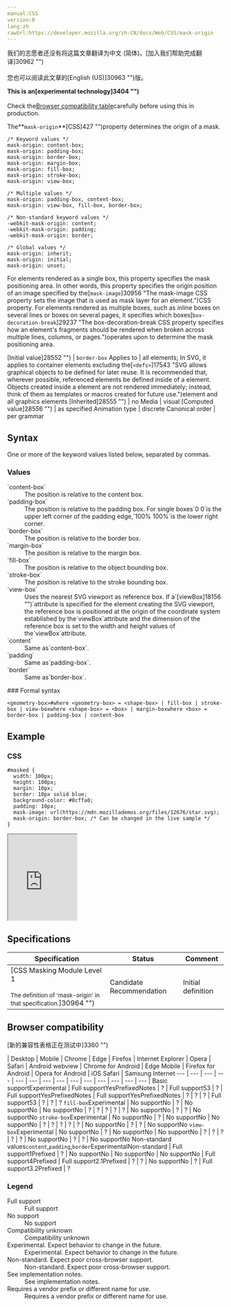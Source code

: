 ```yaml
---
manual:CSS
version:0
lang:zh
rawUrl:https://developer.mozilla.org/zh-CN/docs/Web/CSS/mask-origin
---
```




<bdi>我们的志愿者还没有将这篇文章翻译为<bdi>中文 (简体)</bdi>。[加入我们帮助完成翻译]30962 "")<br></br>您也可以阅读此文章的[English (US)]30963 "")版。</bdi>






**This is an[experimental technology]3404 "")**<br></br>Check the[Browser compatibility table](%28051#Browser_compatibility "")carefully before using this in production.





The**`mask-origin`**[CSS]427 "")property determines the origin of a mask.


```
/* Keyword values */
mask-origin: content-box;
mask-origin: padding-box;
mask-origin: border-box;
mask-origin: margin-box;
mask-origin: fill-box;
mask-origin: stroke-box;
mask-origin: view-box;

/* Multiple values */
mask-origin: padding-box, content-box;
mask-origin: view-box, fill-box, border-box;

/* Non-standard keyword values */
-webkit-mask-origin: content;
-webkit-mask-origin: padding;
-webkit-mask-origin: border;

/* Global values */
mask-origin: inherit;
mask-origin: initial;
mask-origin: unset;
```


For elements rendered as a single box, this property specifies the mask positioning area. In other words, this property specifies the origin position of an image specified by the[`mask-image`]30956 "The mask-image CSS property sets the image that is used as mask layer for an element.")CSS property. For elements rendered as multiple boxes, such as inline boxes on several lines or boxes on several pages, it specifies which boxes[`box-decoration-break`]29237 "The box-decoration-break CSS property specifies how an element's fragments should be rendered when broken across multiple lines, columns, or pages.")operates upon to determine the mask positioning area.


[Initial value]28552 "") | `border-box` 
Applies to | all elements; In SVG, it applies to container elements excluding the[`<defs>`]17543 "SVG allows graphical objects to be defined for later reuse. It is recommended that, wherever possible, referenced elements be defined inside of a <defs> element. Objects created inside a <defs> element are not rendered immediately; instead, think of them as templates or macros created for future use.")element and all graphics elements 
[Inherited]28555 "") | no 
Media | visual 
[Computed value]28556 "") | as specified 
Animation type | discrete 
Canonical order | per grammar 


## Syntax<a name="Syntax"></a>


One or more of the keyword values listed below, separated by commas.


### Values<a name="Values"></a>
<dl><dt id=''>`content-box`</dt><dd>The position is relative to the content box.</dd><dt id=''>`padding-box`</dt><dd>The position is relative to the padding box. For single boxes`0 0`is the upper left corner of the padding edge,`100% 100%`is the lower right corner.</dd><dt id=''>`border-box`</dt><dd>The position is relative to the border box.</dd><dt id=''>`margin-box`</dt><dd>The position is relative to the margin box.</dd><dt id=''>`fill-box`</dt><dd>The position is relative to the object bounding box.</dd><dt id=''>`stroke-box`</dt><dd>The position is relative to the stroke bounding box.</dd><dt id=''>`view-box`</dt><dd>Uses the nearest SVG viewport as reference box. If a`[viewBox]18156 "")`attribute is specified for the element creating the SVG viewport, the reference box is positioned at the origin of the coordinate system established by the`viewBox`attribute and the dimension of the reference box is set to the width and height values of the`viewBox`attribute.</dd><dt id=''>`content`<i></i></dt><dd>Same as`content-box`.</dd><dt id=''>`padding`<i></i></dt><dd>Same as`padding-box`.</dd><dt id=''>`border`<i></i></dt><dd>Same as`border-box`.</dd></dl>
### Formal syntax<a name="Formal_syntax"></a>

```
<geometry-box>#where <geometry-box> = <shape-box> | fill-box | stroke-box | view-boxwhere <shape-box> = <box> | margin-boxwhere <box> = border-box | padding-box | content-box
```

## Example<a name="Example"></a>

### CSS<a name="CSS"></a>

```
#masked {
  width: 100px;
  height: 100px;
  margin: 10px;
  border: 10px solid blue;
  background-color: #8cffa0;
  padding: 10px;
  mask-image: url(https://mdn.mozillademos.org/files/12676/star.svg);
  mask-origin: border-box; /* Can be changed in the live sample */
} 

```


<iframe src='https://mdn.mozillademos.org/en-US/docs/Web/CSS/mask-origin$samples/Example?revision=1331128' width='160' height='200'></iframe>



## Specifications<a name="Specifications"></a>

Specification | Status | Comment 
 ---  |  ---  |  ---  | 
[CSS Masking Module Level 1<br></br><small>The definition of &#39;mask-origin&#39; in that specification.</small>]30964 "") | Candidate Recommendation | Initial definition 


## Browser compatibility<a name="Browser_compatibility"></a>




[新的兼容性表格正在测试中<i></i>]3360 "")

 | <abbr>Desktop<i></i></abbr> | <abbr>Mobile<i></i></abbr> 
 | <abbr>Chrome<i></i></abbr> | <abbr>Edge<i></i></abbr> | <abbr>Firefox<i></i></abbr> | <abbr>Internet Explorer<i></i></abbr> | <abbr>Opera<i></i></abbr> | <abbr>Safari<i></i></abbr> | <abbr>Android webview<i></i></abbr> | <abbr>Chrome for Android<i></i></abbr> | <abbr>Edge Mobile<i></i></abbr> | <abbr>Firefox for Android<i></i></abbr> | <abbr>Opera for Android<i></i></abbr> | <abbr>iOS Safari<i></i></abbr> | <abbr>Samsung Internet<i></i></abbr> 
 ---  |  ---  |  ---  |  ---  |  ---  |  ---  |  ---  |  ---  |  ---  |  ---  |  ---  |  ---  |  ---  |  ---  | 
Basic support<abbr>Experimental<i></i></abbr> | <abbr>Full support</abbr>Yes<abbr>Prefixed<i></i></abbr><abbr>Notes<i></i></abbr> | <abbr>?</abbr> | <abbr>Full support</abbr>53 | <abbr>?</abbr> | <abbr>Full support</abbr>Yes<abbr>Prefixed<i></i></abbr><abbr>Notes<i></i></abbr> | <abbr>Full support</abbr>Yes<abbr>Prefixed<i></i></abbr><abbr>Notes<i></i></abbr> | <abbr>?</abbr> | <abbr>?</abbr> | <abbr>?</abbr> | <abbr>Full support</abbr>53 | <abbr>?</abbr> | <abbr>?</abbr> | <abbr>?</abbr> 
`fill-box`<abbr>Experimental<i></i></abbr> | <abbr>No support</abbr>No | <abbr>?</abbr> | <abbr>No support</abbr>No | <abbr>No support</abbr>No | <abbr>?</abbr> | <abbr>?</abbr> | <abbr>?</abbr> | <abbr>?</abbr> | <abbr>?</abbr> | <abbr>No support</abbr>No | <abbr>?</abbr> | <abbr>?</abbr> | <abbr>No support</abbr>No 
`stroke-box`<abbr>Experimental<i></i></abbr> | <abbr>No support</abbr>No | <abbr>?</abbr> | <abbr>No support</abbr>No | <abbr>No support</abbr>No | <abbr>?</abbr> | <abbr>?</abbr> | <abbr>?</abbr> | <abbr>?</abbr> | <abbr>?</abbr> | <abbr>No support</abbr>No | <abbr>?</abbr> | <abbr>?</abbr> | <abbr>No support</abbr>No 
`view-box`<abbr>Experimental<i></i></abbr> | <abbr>No support</abbr>No | <abbr>?</abbr> | <abbr>No support</abbr>No | <abbr>No support</abbr>No | <abbr>?</abbr> | <abbr>?</abbr> | <abbr>?</abbr> | <abbr>?</abbr> | <abbr>?</abbr> | <abbr>No support</abbr>No | <abbr>?</abbr> | <abbr>?</abbr> | <abbr>No support</abbr>No 
Non-standard values`content`,`padding`,`border`<abbr>Experimental<i></i></abbr><abbr>Non-standard<i></i></abbr> | <abbr>Full support</abbr>1<abbr>Prefixed<i></i></abbr> | <abbr>?</abbr> | <abbr>No support</abbr>No | <abbr>No support</abbr>No | <abbr>No support</abbr>No | <abbr>Full support</abbr>4<abbr>Prefixed<i></i></abbr> | <abbr>Full support</abbr>2.1<abbr>Prefixed<i></i></abbr> | <abbr>?</abbr> | <abbr>?</abbr> | <abbr>No support</abbr>No | <abbr>?</abbr> | <abbr>Full support</abbr>3.2<abbr>Prefixed<i></i></abbr> | <abbr>?</abbr> 


### Legend<a name="Legend"></a>
<dl><dt id=''><abbr>Full support</abbr></dt><dd>Full support</dd><dt id=''><abbr>No support</abbr></dt><dd>No support</dd><dt id=''><abbr>Compatibility unknown</abbr></dt><dd>Compatibility unknown</dd><dt id=''><abbr>Experimental. Expect behavior to change in the future.<i></i></abbr></dt><dd>Experimental. Expect behavior to change in the future.</dd><dt id=''><abbr>Non-standard. Expect poor cross-browser support.<i></i></abbr></dt><dd>Non-standard. Expect poor cross-browser support.</dd><dt id=''><abbr>See implementation notes.<i></i></abbr></dt><dd>See implementation notes.</dd><dt id=''><abbr>Requires a vendor prefix or different name for use.<i></i></abbr></dt><dd>Requires a vendor prefix or different name for use.</dd></dl>







